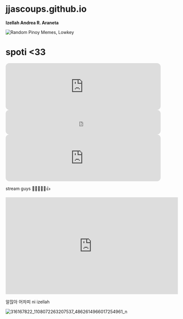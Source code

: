 # jjascoups.github.io
**Izellah Andrea R. Araneta**

![Random Pinoy Memes, Lowkey](https://user-images.githubusercontent.com/122416220/212907276-ca24f643-ae3d-4441-8387-017d19bce4d0.jpg)

# spoti <33

<iframe style="border-radius:12px" src="https://open.spotify.com/embed/playlist/7csyiGFgy5qFbLlXYLXK2g?utm_source=generator&theme=0" width="100%" height="152" frameBorder="0" allowfullscreen="" allow="autoplay; clipboard-write; encrypted-media; fullscreen; picture-in-picture" loading="lazy"></iframe>
<iframe style="border-radius:12px" src="https://open.spotify.com/embed/playlist/2NUC90d8C4YWTV8CvMbkiY?utm_source=generator" width="100%" height="80" frameBorder="0" allowfullscreen="" allow="autoplay; clipboard-write; encrypted-media; fullscreen; picture-in-picture" loading="lazy"></iframe>
<iframe style="border-radius:12px" src="https://open.spotify.com/embed/playlist/5Y7b4FTacLZk67NYex8Acm?utm_source=generator" width="100%" height="152" frameBorder="0" allowfullscreen="" allow="autoplay; clipboard-write; encrypted-media; fullscreen; picture-in-picture" loading="lazy"></iframe>

stream guys 🤣🤣😂😂😁👍
<iframe width="560" height="315" src="https://www.youtube.com/embed/gRnuFC4Ualw" title="YouTube video player" frameborder="0" allow="accelerometer; autoplay; clipboard-write; encrypted-media; gyroscope; picture-in-picture; web-share" allowfullscreen></iframe>

알잖아 어차피 ni izellah

![316167822_1108072263207537_4862614966017254961_n](https://user-images.githubusercontent.com/122416220/214725205-c9c711db-392b-4de3-8ba4-fd32ff358fd1.jpg)
